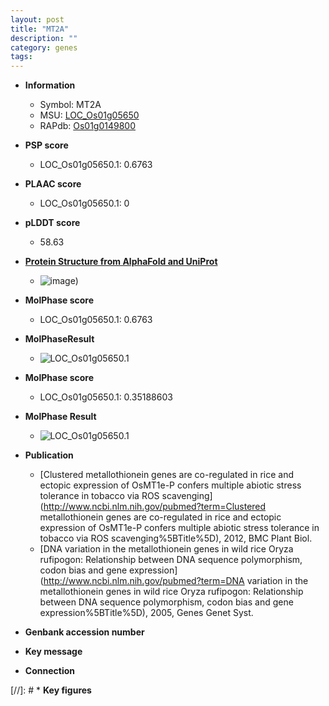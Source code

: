 ```yaml
---
layout: post
title: "MT2A"
description: ""
category: genes
tags: 
---
```


* **Information**  
    + Symbol: MT2A  
    + MSU: [LOC_Os01g05650](http://rice.plantbiology.msu.edu/cgi-bin/ORF_infopage.cgi?orf=LOC_Os01g05650)  
    + RAPdb: [Os01g0149800](http://rapdb.dna.affrc.go.jp/viewer/gbrowse_details/irgsp1?name=Os01g0149800)  

* **PSP score**  
    + LOC_Os01g05650.1: 0.6763 

* **PLAAC score**  
    + LOC_Os01g05650.1: 0 

* **pLDDT score**
    + 58.63

* **[Protein Structure from AlphaFold and UniProt](https://www.uniprot.org/uniprotkb/P94029/entry#structure)**
    + ![image](https://ricepsp.github.io/images/P/AF-P94029-F1.png))

* **MolPhase score**
    + LOC_Os01g05650.1: 0.6763

* **MolPhaseResult**
    + ![LOC_Os01g05650.1](https://ricepsp.github.io/pictures/LOC_Os01g/LOC_Os01g05650.1.png)

* **MolPhase score**
    + LOC_Os01g05650.1: 0.35188603

* **MolPhase Result**
    + ![LOC_Os01g05650.1](https://304243504.github.io/Pictures/LOC_Os01g/LOC_Os01g05650.1.png)

* **Publication**  
    + [Clustered metallothionein genes are co-regulated in rice and ectopic expression of OsMT1e-P confers multiple abiotic stress tolerance in tobacco via ROS scavenging](http://www.ncbi.nlm.nih.gov/pubmed?term=Clustered metallothionein genes are co-regulated in rice and ectopic expression of OsMT1e-P confers multiple abiotic stress tolerance in tobacco via ROS scavenging%5BTitle%5D), 2012, BMC Plant Biol.
    + [DNA variation in the metallothionein genes in wild rice Oryza rufipogon: Relationship between DNA sequence polymorphism, codon bias and gene expression](http://www.ncbi.nlm.nih.gov/pubmed?term=DNA variation in the metallothionein genes in wild rice Oryza rufipogon: Relationship between DNA sequence polymorphism, codon bias and gene expression%5BTitle%5D), 2005, Genes Genet Syst.

* **Genbank accession number**  

* **Key message**  

* **Connection**  

[//]: # * **Key figures**  



